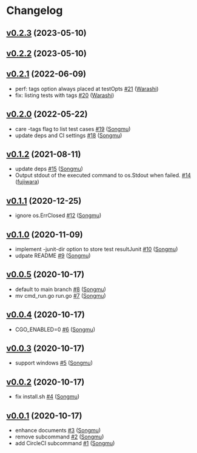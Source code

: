 # Changelog

## [v0.2.3](https://github.com/tokubass/gotesplit/compare/4a8f56789b5b...v0.2.3) (2023-05-10)


## [v0.2.2](https://github.com/tokubass/gotesplit/compare/4a8f56789b5b...v0.2.2) (2023-05-10)


## [v0.2.1](https://github.com/Songmu/gotesplit/compare/v0.2.0...v0.2.1) (2022-06-09)

* perf: tags option always placed at testOpts [#21](https://github.com/Songmu/gotesplit/pull/21) ([Warashi](https://github.com/Warashi))
* fix: listing tests with tags [#20](https://github.com/Songmu/gotesplit/pull/20) ([Warashi](https://github.com/Warashi))

## [v0.2.0](https://github.com/Songmu/gotesplit/compare/v0.1.2...v0.2.0) (2022-05-22)

* care -tags flag to list test cases [#19](https://github.com/Songmu/gotesplit/pull/19) ([Songmu](https://github.com/Songmu))
* update deps and CI settings [#18](https://github.com/Songmu/gotesplit/pull/18) ([Songmu](https://github.com/Songmu))

## [v0.1.2](https://github.com/Songmu/gotesplit/compare/v0.1.1...v0.1.2) (2021-08-11)

* update deps [#15](https://github.com/Songmu/gotesplit/pull/15) ([Songmu](https://github.com/Songmu))
* Output stdout of the executed command to os.Stdout when failed. [#14](https://github.com/Songmu/gotesplit/pull/14) ([fujiwara](https://github.com/fujiwara))

## [v0.1.1](https://github.com/Songmu/gotesplit/compare/v0.1.0...v0.1.1) (2020-12-25)

* ignore os.ErrClosed [#12](https://github.com/Songmu/gotesplit/pull/12) ([Songmu](https://github.com/Songmu))

## [v0.1.0](https://github.com/Songmu/gotesplit/compare/v0.0.5...v0.1.0) (2020-11-09)

* implement -junit-dir option to store test resultJunit [#10](https://github.com/Songmu/gotesplit/pull/10) ([Songmu](https://github.com/Songmu))
* udpate README [#9](https://github.com/Songmu/gotesplit/pull/9) ([Songmu](https://github.com/Songmu))

## [v0.0.5](https://github.com/Songmu/gotesplit/compare/v0.0.4...v0.0.5) (2020-10-17)

* default to main branch [#8](https://github.com/Songmu/gotesplit/pull/8) ([Songmu](https://github.com/Songmu))
* mv cmd_run.go run.go [#7](https://github.com/Songmu/gotesplit/pull/7) ([Songmu](https://github.com/Songmu))

## [v0.0.4](https://github.com/Songmu/gotesplit/compare/v0.0.3...v0.0.4) (2020-10-17)

* CGO_ENABLED=0 [#6](https://github.com/Songmu/gotesplit/pull/6) ([Songmu](https://github.com/Songmu))

## [v0.0.3](https://github.com/Songmu/gotesplit/compare/v0.0.2...v0.0.3) (2020-10-17)

* support windows [#5](https://github.com/Songmu/gotesplit/pull/5) ([Songmu](https://github.com/Songmu))

## [v0.0.2](https://github.com/Songmu/gotesplit/compare/v0.0.1...v0.0.2) (2020-10-17)

* fix install.sh [#4](https://github.com/Songmu/gotesplit/pull/4) ([Songmu](https://github.com/Songmu))

## [v0.0.1](https://github.com/Songmu/gotesplit/compare/4a8f56789b5b...v0.0.1) (2020-10-17)

* enhance documents [#3](https://github.com/Songmu/gotesplit/pull/3) ([Songmu](https://github.com/Songmu))
* remove subcommand [#2](https://github.com/Songmu/gotesplit/pull/2) ([Songmu](https://github.com/Songmu))
* add CircleCI subcommand [#1](https://github.com/Songmu/gotesplit/pull/1) ([Songmu](https://github.com/Songmu))
